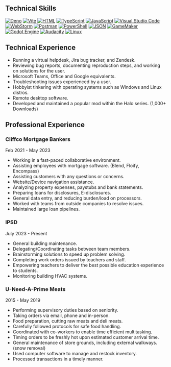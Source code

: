 ## Technical Skills
[![Deno](https://img.shields.io/badge/Deno-000?logo=deno&logoColor=fff)](#)
[![Vite](https://img.shields.io/badge/Vite-646CFF?logo=vite&logoColor=fff)](#)
[![HTML](https://img.shields.io/badge/HTML-%23E34F26.svg?logo=html5&logoColor=white)](#)
[![TypeScript](https://img.shields.io/badge/TypeScript-3178C6?logo=typescript&logoColor=fff)](#)
[![JavaScript](https://img.shields.io/badge/JavaScript-F7DF1E?logo=javascript&logoColor=000)](#)
[![Visual Studio Code](https://custom-icon-badges.demolab.com/badge/VS%20Code-0078d7.svg?logo=vsc&logoColor=white)](#)
[![WebStorm](https://img.shields.io/badge/WebStorm-000?logo=webstorm&logoColor=fff)](#)
[![Postman](https://img.shields.io/badge/Postman-FF6C37?logo=postman&logoColor=white)](#)
[![PowerShell](https://custom-icon-badges.demolab.com/badge/Powershell-0078D6?logo=windows11&logoColor=white)](#)
[![JSON](https://img.shields.io/badge/JSON-000?logo=json&logoColor=fff)](#)
[![GameMaker](https://img.shields.io/badge/GameMaker-000?logo=gamemaker&logoColor=fff)](#)
[![Godot Engine](https://img.shields.io/badge/Godot-%23FFFFFF.svg?logo=godot-engine)](#)
[![Audacity](https://img.shields.io/badge/Audacity-0000CC?logo=audacity&logoColor=white)](#)
[![Linux](https://img.shields.io/badge/Linux-FCC624?logo=linux&logoColor=black)](#)

## Technical Experience
- Running a virtual helpdesk, Jira bug tracker, and Zendesk.
- Reviewing bug reports, documenting reproduction steps, and working on solutions for the user.
- Microsoft Teams, Office and Google equivalents.
- Troubleshooting issues experienced by a user.
- Hobbyist tinkering with operating systems such as Windows and Linux distros.
- Remote desktop software.
- Developed and maintained a popular mod within the Halo series. (1,000+ Downloads)

## Professional Experience
### Cliffco Mortgage Bankers
Feb 2021 - May 2023 
- Working in a fast-paced collaborative environment.
- Assisting employees with mortgage software. (Blend, Floify, Encompass)
- Assisting customers with any questions or concerns.
- Website/Device navigation assistance.
- Analyzing property expenses, paystubs and bank statements.
- Preparing loans for disclosures, E-disclosures.
- General data entry, and reducing burden/load on processors.
- Worked with teams from outside companies to resolve issues.
- Maintained large loan pipelines.

### IPSD
July 2023 - Present
- General building maintenance.
- Delegating/Coordinating tasks between team members.
- Brainstorming solutions to speed up problem solving.
- Completing work orders issued by teachers and staff.
- Empowering teachers to deliver the best possible education experience to students.
- Monitoring building HVAC systems.

### U-Need-A-Prime Meats
2015 - May 2019
- Performing supervisory duties based on seniority.
- Taking orders via email, phone and in-person.
- Food preparation, cutting raw meats and deli meats.
- Carefully followed protocols for safe food handling.
- Coordinated with co-workers to enable time efficient multitasking.
- Timing orders to be freshly hot upon estimated customer arrival time.
- General maintenance of store grounds, including external walkways. (snow removal)
- Used computer software to manage and restock inventory.
- Processed transactions in a timely manner.

